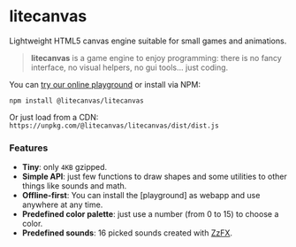 # litecanvas

Lightweight HTML5 canvas engine suitable for small games and animations.

> **litecanvas** is a game engine to enjoy programming: there is no fancy interface, no visual helpers, no gui tools... just coding.

You can [try our online playground](https://litecanvas.github.io) or install via NPM:

```
npm install @litecanvas/litecanvas
```

Or just load from a CDN: `https://unpkg.com/@litecanvas/litecanvas/dist/dist.js`

### Features

-   **Tiny**: only `4KB` gzipped.
-   **Simple API**: just few functions to draw shapes and some utilities to other things like sounds and math.
-   **Offline-first**: You can install the [playground] as webapp and use anywhere at any time.
-   **Predefined color palette**: just use a number (from 0 to 15) to choose a color.
-   **Predefined sounds**: 16 picked sounds created with [ZzFX](https://killedbyapixel.github.io/ZzFX/).
